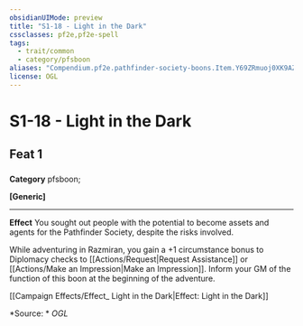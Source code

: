 ```yaml
---
obsidianUIMode: preview
title: "S1-18 - Light in the Dark"
cssclasses: pf2e,pf2e-spell
tags:
  - trait/common
  - category/pfsboon
aliases: "Compendium.pf2e.pathfinder-society-boons.Item.Y69ZRmuoj0XK9AZm"
license: OGL
---
```

# S1-18 - Light in the Dark
## Feat 1
### 

**Category** pfsboon; 




**\[Generic\]**

* * *

**Effect** You sought out people with the potential to become assets and agents for the Pathfinder Society, despite the risks involved.

While adventuring in Razmiran, you gain a +1 circumstance bonus to Diplomacy checks to [[Actions/Request|Request Assistance]] or [[Actions/Make an Impression|Make an Impression]]. Inform your GM of the function of this boon at the beginning of the adventure.

[[Campaign Effects/Effect_ Light in the Dark|Effect: Light in the Dark]]

*Source: *
*OGL*